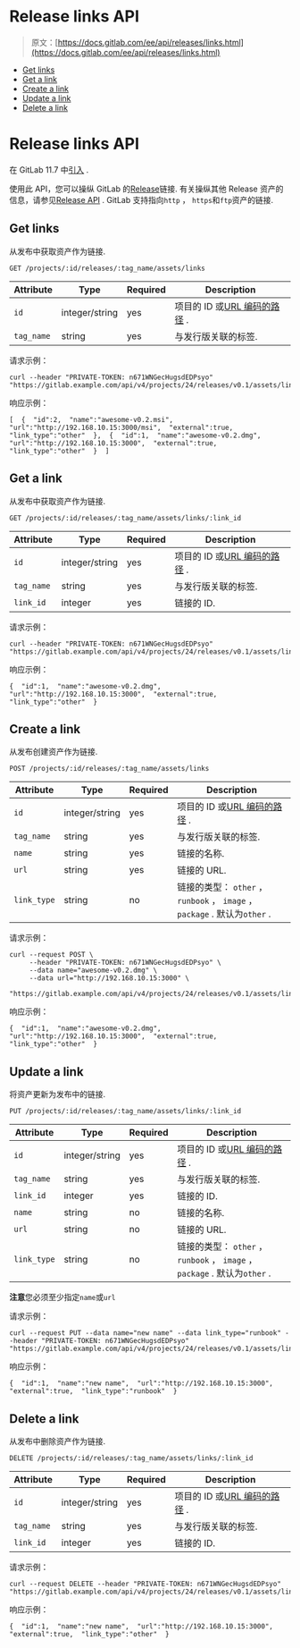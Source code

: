 # Release links API

> 原文：[https://docs.gitlab.com/ee/api/releases/links.html](https://docs.gitlab.com/ee/api/releases/links.html)

*   [Get links](#get-links)
*   [Get a link](#get-a-link)
*   [Create a link](#create-a-link)
*   [Update a link](#update-a-link)
*   [Delete a link](#delete-a-link)

# Release links API[](#release-links-api "Permalink")

在 GitLab 11.7 中[引入](https://gitlab.com/gitlab-org/gitlab-foss/-/issues/41766) .

使用此 API，您可以操纵 GitLab 的[Release](../../user/project/releases/index.html)链接. 有关操纵其他 Release 资产的信息，请参见[Release API](index.html) . GitLab 支持指向`http` ， `https`和`ftp`资产的链接.

## Get links[](#get-links "Permalink")

从发布中获取资产作为链接.

```
GET /projects/:id/releases/:tag_name/assets/links 
```

| Attribute | Type | Required | Description |
| --- | --- | --- | --- |
| `id` | integer/string | yes | 项目的 ID 或[URL 编码的路径](../README.html#namespaced-path-encoding) . |
| `tag_name` | string | yes | 与发行版关联的标签. |

请求示例：

```
curl --header "PRIVATE-TOKEN: n671WNGecHugsdEDPsyo" "https://gitlab.example.com/api/v4/projects/24/releases/v0.1/assets/links" 
```

响应示例：

```
[  {  "id":2,  "name":"awesome-v0.2.msi",  "url":"http://192.168.10.15:3000/msi",  "external":true,  "link_type":"other"  },  {  "id":1,  "name":"awesome-v0.2.dmg",  "url":"http://192.168.10.15:3000",  "external":true,  "link_type":"other"  }  ] 
```

## Get a link[](#get-a-link "Permalink")

从发布中获取资产作为链接.

```
GET /projects/:id/releases/:tag_name/assets/links/:link_id 
```

| Attribute | Type | Required | Description |
| --- | --- | --- | --- |
| `id` | integer/string | yes | 项目的 ID 或[URL 编码的路径](../README.html#namespaced-path-encoding) . |
| `tag_name` | string | yes | 与发行版关联的标签. |
| `link_id` | integer | yes | 链接的 ID. |

请求示例：

```
curl --header "PRIVATE-TOKEN: n671WNGecHugsdEDPsyo" "https://gitlab.example.com/api/v4/projects/24/releases/v0.1/assets/links/1" 
```

响应示例：

```
{  "id":1,  "name":"awesome-v0.2.dmg",  "url":"http://192.168.10.15:3000",  "external":true,  "link_type":"other"  } 
```

## Create a link[](#create-a-link "Permalink")

从发布创建资产作为链接.

```
POST /projects/:id/releases/:tag_name/assets/links 
```

| Attribute | Type | Required | Description |
| --- | --- | --- | --- |
| `id` | integer/string | yes | 项目的 ID 或[URL 编码的路径](../README.html#namespaced-path-encoding) . |
| `tag_name` | string | yes | 与发行版关联的标签. |
| `name` | string | yes | 链接的名称. |
| `url` | string | yes | 链接的 URL. |
| `link_type` | string | no | 链接的类型： `other` ， `runbook` ， `image` ， `package` . 默认为`other` . |

请求示例：

```
curl --request POST \
     --header "PRIVATE-TOKEN: n671WNGecHugsdEDPsyo" \
     --data name="awesome-v0.2.dmg" \
     --data url="http://192.168.10.15:3000" \
     "https://gitlab.example.com/api/v4/projects/24/releases/v0.1/assets/links" 
```

响应示例：

```
{  "id":1,  "name":"awesome-v0.2.dmg",  "url":"http://192.168.10.15:3000",  "external":true,  "link_type":"other"  } 
```

## Update a link[](#update-a-link "Permalink")

将资产更新为发布中的链接.

```
PUT /projects/:id/releases/:tag_name/assets/links/:link_id 
```

| Attribute | Type | Required | Description |
| --- | --- | --- | --- |
| `id` | integer/string | yes | 项目的 ID 或[URL 编码的路径](../README.html#namespaced-path-encoding) . |
| `tag_name` | string | yes | 与发行版关联的标签. |
| `link_id` | integer | yes | 链接的 ID. |
| `name` | string | no | 链接的名称. |
| `url` | string | no | 链接的 URL. |
| `link_type` | string | no | 链接的类型： `other` ， `runbook` ， `image` ， `package` . 默认为`other` . |

**注意**您必须至少指定`name`或`url`

请求示例：

```
curl --request PUT --data name="new name" --data link_type="runbook" --header "PRIVATE-TOKEN: n671WNGecHugsdEDPsyo" "https://gitlab.example.com/api/v4/projects/24/releases/v0.1/assets/links/1" 
```

响应示例：

```
{  "id":1,  "name":"new name",  "url":"http://192.168.10.15:3000",  "external":true,  "link_type":"runbook"  } 
```

## Delete a link[](#delete-a-link "Permalink")

从发布中删除资产作为链接.

```
DELETE /projects/:id/releases/:tag_name/assets/links/:link_id 
```

| Attribute | Type | Required | Description |
| --- | --- | --- | --- |
| `id` | integer/string | yes | 项目的 ID 或[URL 编码的路径](../README.html#namespaced-path-encoding) . |
| `tag_name` | string | yes | 与发行版关联的标签. |
| `link_id` | integer | yes | 链接的 ID. |

请求示例：

```
curl --request DELETE --header "PRIVATE-TOKEN: n671WNGecHugsdEDPsyo" "https://gitlab.example.com/api/v4/projects/24/releases/v0.1/assets/links/1" 
```

响应示例：

```
{  "id":1,  "name":"new name",  "url":"http://192.168.10.15:3000",  "external":true,  "link_type":"other"  } 
```